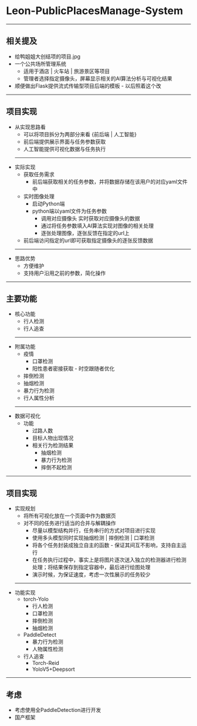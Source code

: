 # Leon-PublicPlacesManage-System
---
## 相关提及
- 给鸭姐姐大创结项的项目.jpg
- 一个公共场所管理系统
  - 适用于酒店 | 火车站 | 旅游景区等项目
  - 管理者选择指定摄像头，屏幕显示相关的AI算法分析与可视化结果
- 顺便做出Flask提供流式传输型项目后端的模板 - 以后照着这个改
---
## 项目实现
- 从实现思路看
  - 可以将项目拆分为两部分来看 {前后端 | 人工智能}
  - 前后端提供展示界面与任务参数获取
  - 人工智能提供可视化数据与任务执行
  ---
- 实际实现
  - 获取任务需求
    - 前后端获取相关的任务参数，并将数据存储在该用户的对应yaml文件中
  - 实时图像处理
    - 启动Python端
    - python端以yaml文件为任务参数
      - 调用对应摄像头 实时获取对应摄像头的数据
      - 通过将任务参数填入AI算法实现对图像的相关处理
      - 逐张处理图像，逐张反馈在指定的url上
  - 前后端访问指定的url即可获取指定摄像头的逐张反馈数据
  ---
- 思路优势
  - 方便维护
  - 支持用户沿用之前的参数，简化操作
---
## 主要功能
- 核心功能
  - 行人检测
  - 行人追查
  ---
- 附属功能
  - 疫情
    - 口罩检测
    - 阳性患者密接获取 - 时空跟随者优化
  - 摔倒检测
  - 抽烟检测
  - 暴力行为检测
  - 行人属性分析
  ---
- 数据可视化
  - 功能
    - 过路人数
    - 目标人物出现情况
    - 相关行为检测结果
      - 抽烟检测
      - 暴力行为检测
      - 摔倒不起检测
---
## 项目实现
- 实现规划
  - 将所有可视化放在一个页面中作为数据页
  - 对不同的任务进行适当的合并与解耦操作
    - 尽量以模型结构并行，任务串行的方式对项目进行实现
    - 使用多头模型同时实现抽烟检测 | 摔倒检测 | 口罩检测
    - 将各个任务封装成独立自主的函数 - 保证其间互不影响，支持自主运行
    - 在任务执行过程中，事实上是将图片逐次送入独立的检测器进行检测处理；将结果保存到指定容器中，最后进行绘图处理
    - 演示时候，为保证速度，考虑一次性展示的任务较少
  ---
- 功能实现
  - torch-Yolo
    - 行人检测
    - 口罩检测
    - 摔倒检测
    - 抽烟检测
  - PaddleDetect
    - 暴力行为检测
    - 人物属性检测
  - 行人追查
    - Torch-Reid
    - YoloV5+Deepsort
---
## 考虑
- 考虑使用全PaddleDetection进行开发
- 国产框架
